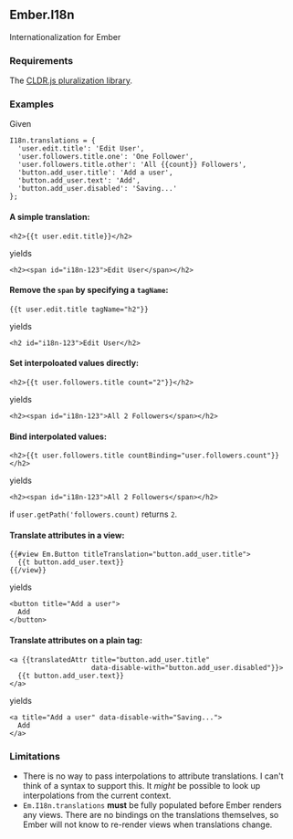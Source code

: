 ## Ember.I18n

Internationalization for Ember

### Requirements

The [CLDR.js pluralization library](https://github.com/jamesarosen/CLDR.js).

### Examples

Given

    I18n.translations = {
      'user.edit.title': 'Edit User',
      'user.followers.title.one': 'One Follower',
      'user.followers.title.other': 'All {{count}} Followers',
      'button.add_user.title': 'Add a user',
      'button.add_user.text': 'Add',
      'button.add_user.disabled': 'Saving...'
    };

#### A simple translation:

    <h2>{{t user.edit.title}}</h2>

yields

    <h2><span id="i18n-123">Edit User</span></h2>

#### Remove the `span` by specifying a `tagName`:

    {{t user.edit.title tagName="h2"}}

yields

    <h2 id="i18n-123">Edit User</h2>

#### Set interpoloated values directly:

    <h2>{{t user.followers.title count="2"}}</h2>

yields

    <h2><span id="i18n-123">All 2 Followers</span></h2>

#### Bind interpolated values:

    <h2>{{t user.followers.title countBinding="user.followers.count"}}</h2>

yields

    <h2><span id="i18n-123">All 2 Followers</span></h2>

if `user.getPath('followers.count)` returns `2`.

#### Translate attributes in a view:

    {{#view Em.Button titleTranslation="button.add_user.title">
      {{t button.add_user.text}}
    {{/view}}

yields

    <button title="Add a user">
      Add
    </button>

#### Translate attributes on a plain tag:

    <a {{translatedAttr title="button.add_user.title"
                        data-disable-with="button.add_user.disabled"}}>
      {{t button.add_user.text}}
    </a>

yields

    <a title="Add a user" data-disable-with="Saving...">
      Add
    </a>

### Limitations

 * There is no way to pass interpolations to attribute translations. I can't
   think of a syntax to support this. It *might* be possible to look up
   interpolations from the current context.
 * `Em.I18n.translations` **must** be fully populated before Ember
   renders any views. There are no bindings on the translations themselves,
   so Ember will not know to re-render views when translations change.
